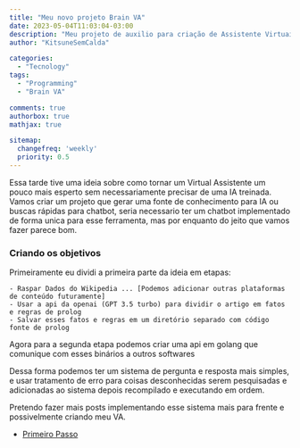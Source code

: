 ```yaml
---
title: "Meu novo projeto Brain VA"
date: 2023-05-04T11:03:04-03:00
description: "Meu projeto de auxilio para criação de Assistente Virtuais"
author: "KitsuneSemCalda"

categories:
  - "Tecnology"
tags:
  - "Programming"
  - "Brain VA"

comments: true
authorbox: true
mathjax: true

sitemap:
  changefreq: 'weekly'
  priority: 0.5
---
```


Essa tarde tive uma ideia sobre como tornar um Virtual Assistente um pouco mais esperto sem necessariamente precisar de uma IA treinada.
Vamos criar um projeto que gerar uma fonte de conhecimento para IA ou buscas rápidas para chatbot, seria necessario ter um chatbot implementado de forma unica para esse ferramenta, mas por enquanto do jeito que vamos fazer parece bom.

### Criando os objetivos

Primeiramente eu dividi a primeira parte da ideia em etapas:

    - Raspar Dados do Wikipedia ... [Podemos adicionar outras plataformas de conteúdo futuramente]
    - Usar a api da openai (GPT 3.5 turbo) para dividir o artigo em fatos e regras de prolog
    - Salvar esses fatos e regras em um diretório separado com código fonte de prolog

Agora para a segunda etapa podemos criar uma api em golang que comunique com esses binários a outros softwares

Dessa forma podemos ter um sistema de pergunta e resposta mais simples, e usar tratamento de erro para coisas desconhecidas serem pesquisadas e adicionadas ao sistema depois recompilado e executando em ordem.

Pretendo fazer mais posts implementando esse sistema mais para frente e possivelmente criando meu VA.

- [Primeiro Passo](https://foxtechworld.github.io/2023/05/o-primeiro-passo-para-o-brain-va/)
